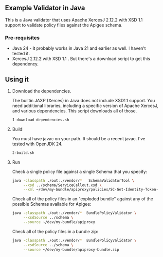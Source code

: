 ## Example Validator in Java

This is a Java validator that uses Apache XercesJ 2.12.2 with XSD 1.1 support
to validate policy files against the Apigee schema.

### Pre-requisites

- Java 24 - it probably works in Java 21 and earlier as well. I haven't tested it.
- XercesJ 2.12.2 with XSD 1.1 .  But there's a download script to get this dependency.

## Using it

1. Download the dependencies.

   The builtin JAXP (Xerces) in Java does not include XSD1.1 support.
   You need additional libraries, including a specific version of Apache XercesJ,
   and various dependencies. This script downloads all of those.

   ```sh
   1-download-dependencies.sh
   ```

2. Build

   You must have javac on your path. It should be a recent javac. I've tested with
   OpenJDK 24.

   ```sh
   2-build.sh
   ```

3. Run

   Check a single policy file against a single Schema that you specify:

   ```sh
   java -classpath ./out:./vendor/*   SchemaValidatorTool \
        --xsd ../schema/ServiceCallout.xsd \
        --xml ~/dev/my-bundle/apiproxy/policies/SC-Get-Identity-Token-from-IAM.xml
   ```

   Check all of the policy files in an "exploded bundle" against any of the
   possible Schemas available for Apigee:

   ```sh
   java -classpath ./out:./vendor/*  BundlePolicyValidator \
        --xsdSource ../schema \
        --source ~/dev/my-bundle/apiproxy
   ```

   Check all of the policy files in a bundle zip:

   ```sh
   java -classpath ./out:./vendor/*  BundlePolicyValidator \
        --xsdSource ../schema \
        --source ~/dev/my-bundle/apiproxy-bundle.zip
   ```
